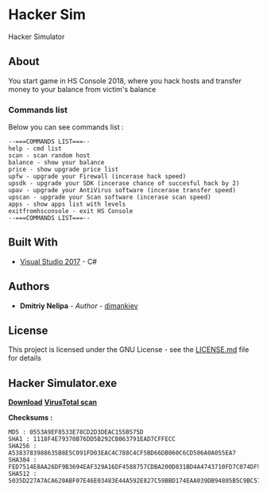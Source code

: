 # Hacker Sim

Hacker Simulator

## About

You start game in HS Console 2018, where you hack hosts and transfer money to your balance from victim's balance

### Commands list

Below you can see commands list :

```
--===COMMANDS LIST===--
help - cmd list
scan - scan random host
balance - show your balance
price - show upgrade price list
upfw - upgrade your Firewall (incerase hack speed)
upsdk - upgrade your SDK (incerase chance of succesful hack by 2)
upav - upgrade your AntiVirus software (incerase transfer speed)
upscan - upgrade your Scan software (incerase scan speed)
apps - show apps list with levels
exitfromhsconsole - exit HS Console
--===COMMANDS LIST===--
```

## Built With

* [Visual Studio 2017](https://www.visualstudio.com/ru/downloads/) - C#

## Authors

* **Dmitriy Nelipa** - *Author* - [dimankiev](https://github.com/dimankiev)

## License

This project is licensed under the GNU License - see the [LICENSE.md](LICENSE.md) file for details

## Hacker Simulator.exe
[**Download**](https://goo.gl/3CmScX)
[**VirusTotal scan**](https://www.virustotal.com/#/file/0553a9ef8533e78cd2d3deac155b575d)

**Checksums :**
```
MD5 : 0553A9EF8533E78CD2D3DEAC155B575D
SHA1 : 1118F4E79370B76DD5B292CB063791EAD7CFFECC
SHA256 : A5383783988635B8E5C091FD03EAC4C788C4CF5BD66DB060C6CD506A0A055EA7
SHA384 : FED7514E8AA26DF9B3694EAF329A16DF4588757CDBA200D831BD4A4743710FD7C074DF94A320FBDA810797B23A784E1B
SHA512 : 5035D227A7ACA620ABF07E46E03483E44A592E827C59BBD174EAA039DB94805B5C9BC5796C3D398F91604C646CC86A05A25C12831FB738993F17ECF8911253A1
```